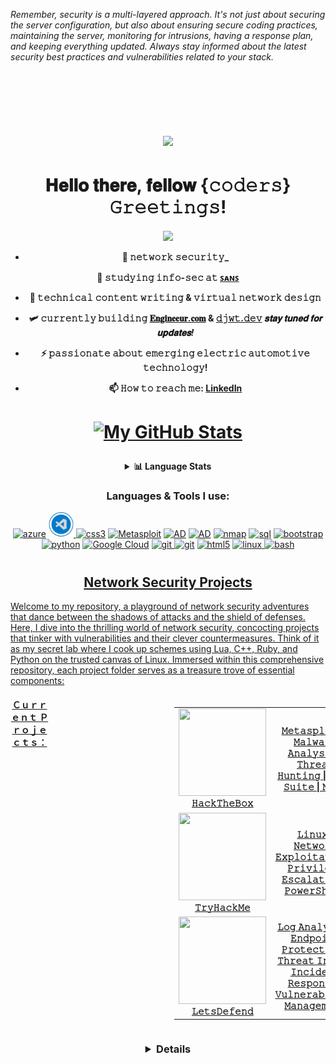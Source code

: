 <!--
**testcomputer/testcomputer** 
Keep your code neat
Maintain simply structure
Refactor when possible
And above all else, leave yourself notes, explain the code.
-->

<i>Remember, security is a multi-layered approach. 
It's not just about securing the server configuration, but also about ensuring secure coding 
practices, maintaining the server, monitoring for intrusions, having a response plan, and keeping everything updated. Always stay informed about the latest security best practices and vulnerabilities related to your stack.</i>
<h1 align="center"><img src="" width="750" height="1"><img src="https://camo.githubusercontent.com/82291b0fe831bfc6781e07fc5090cbd0a8b912bb8b8d4fec0696c881834f81ac/68747470733a2f2f70726f626f742e6d656469612f394575424971676170492e676966" width="750" height="1"><img src="https://camo.githubusercontent.com/d88bdce683bc31abcfc8fd8774880f5a305e4e59/687474703a2f2f692e696d6775722e636f6d2f6337476d414a662e706e67" /><br><div id="badges"></div>
<h1 align="center"> 
 𝐇𝐞𝐥𝐥𝐨 𝐭𝐡𝐞𝐫𝐞, 𝐟𝐞𝐥𝐥𝐨𝐰 {𝚌𝚘𝚍𝚎𝚛𝚜} 𝙶𝚛𝚎𝚎𝚝𝚒𝚗𝚐𝚜!
 <h4 align="center"><div id="header" align="center"> <img src="https://user-images.githubusercontent.com/104815254/170267211-7f5c43d2-cc8b-4e82-8bf3-068591c66093.gif" width="100"/> </div>
 
<!--  <a target="_blank" href="https://github-readme-medium-recent-article.vercel.app/medium/@testcomputer/0"><img src="https://github-readme-medium-recent-article.vercel.app/medium/@testcomputer/0" alt="Recent Article 0"> --> 
<!-- <img src="https://camo.githubusercontent.com/82291b0fe831bfc6781e07fc5090cbd0a8b912bb8b8d4fec0696c881834f81ac/68747470733a2f2f70726f626f742e6d656469612f394575424971676170492e676966" width="750" height="1"> -->
<!-- <p align="left"> <img src="https://komarev.com/ghpvc/?username=raghav-byte" alt="testcomputer" /> </p>
<!-- 
<img src="https://camo.githubusercontent.com/e8e7b06ecf583bc040eb60e44eb5b8e0ecc5421320a92929ce21522dbc34c891/68747470733a2f2f6d656469612e67697068792e636f6d2f6d656469612f6876524a434c467a6361737252346961377a2f67697068792e676966" width="30px"/>
</h1> 
-->

 - :telescope: 𝚗𝚎𝚝𝚠𝚘𝚛𝚔 𝚜𝚎𝚌𝚞𝚛𝚒𝚝𝚢_
   
 🧮 𝚜𝚝𝚞𝚍𝚢𝚒𝚗𝚐 𝚒𝚗𝚏𝚘-𝚜𝚎𝚌 𝚊𝚝 [ꜱᴀɴꜱ](https://www.sans.org/)
   
 - :seedling: 𝚝𝚎𝚌𝚑𝚗𝚒𝚌𝚊𝚕 𝚌𝚘𝚗𝚝𝚎𝚗𝚝 𝚠𝚛𝚒𝚝𝚒𝚗𝚐 & 𝚟𝚒𝚛𝚝𝚞𝚊𝚕 𝚗𝚎𝚝𝚠𝚘𝚛𝚔 𝚍𝚎𝚜𝚒𝚐𝚗
   
 - :small_airplane: 𝚌𝚞𝚛𝚛𝚎𝚗𝚝𝚕𝚢 𝚋𝚞𝚒𝚕𝚍𝚒𝚗𝚐 [𝐄𝐧𝐠𝐢𝐧𝐞𝐞𝐮𝐫.𝐜𝐨𝐦](https://engineeur.com) & [𝚍𝚓𝚠𝚝.𝚍𝚎𝚟](https://djwt.dev) *𝐬𝐭𝐚𝐲 𝐭𝐮𝐧𝐞𝐝 𝐟𝐨𝐫 𝐮𝐩𝐝𝐚𝐭𝐞𝐬!*
   
 - :zap: 𝚙𝚊𝚜𝚜𝚒𝚘𝚗𝚊𝚝𝚎 𝚊𝚋𝚘𝚞𝚝 𝚎𝚖𝚎𝚛𝚐𝚒𝚗𝚐 𝚎𝚕𝚎𝚌𝚝𝚛𝚒𝚌 𝚊𝚞𝚝𝚘𝚖𝚘𝚝𝚒𝚟𝚎 𝚝𝚎𝚌𝚑𝚗𝚘𝚕𝚘𝚐𝚢!
   
 - :mailbox: 𝙷𝚘𝚠 𝚝𝚘 𝚛𝚎𝚊𝚌𝚑 𝚖𝚎: [LinkedIn](https://www.linkedin.com/in/daniel-j-w-torres)

<!--
                                                Understand the code 
                                                Practice simplicity
                                                Take your time
                                                Research & study new framworks and techniques
<!--

                                     There is an easter egg located somewhere in this file. Happy hunting! 

-->

<!-- Color coordinate images  -->

<!--
<h1 align="center"><a href="https://www.linkedin.com/in/daniel-j-w-torres/">
<img src="https://img.shields.io/badge/LinkedIn-blue?style=for-the-badge&logo=linkedin&logoColor=white" alt="LinkedIn Badge"/></a>
<!-- <a href="https://www.youtube.com/channel/UCwlMLasm-aDMaSQc62F92Zg/"> 
 <a href="https://www.twitter.com/danijordwiletor">
<img src="https://img.shields.io/badge/Twitter-blue?style=for-the-badge&logo=twitter&logoColor=white" alt="Twitter Badge"/></a>
<a href="https://discord.com/channels/1033909070643609662/1033909071520206899">
<img src="https://camo.githubusercontent.com/3f990cfefb64f13d28397fe586c3aa38a81fde585de479205d63c79363ebe07a/68747470733a2f2f696d672e736869656c64732e696f2f62616467652f446973636f72642d3732383944413f7374796c653d666f722d7468652d6261646765266c6f676f3d646973636f7264266c6f676f436f6c6f723d7768697465" </a>
<a href="https://www.youtube.com/@danijordwiletorr"> 
<img src="https://img.shields.io/badge/YouTube-red?style=for-the-badge&logo=youtube&logoColor=white" alt="Youtube Badge"/>
<a href="https://github.com/testcomputer"> 
<img src="https://camo.githubusercontent.com/b994fc2dc47e1b1c3bb4932c4b37df5930ec6cae8187a2f363ff63a906b23de4/68747470733a2f2f696d672e736869656c64732e696f2f62616467652f2d4769744875622d3138313731373f7374796c653d666f722d7468652d6261646765266c6f676f3d476974487562266c6f676f436f6c6f723d776869746527" ata-canonical-src="https://img.shields.io/badge/-GitHub-181717?style=for-the-badge&amp;logo=GitHub&amp;logoColor=white'" style="max-width: 100%;"> <!-- temp fix, open a issue. resolve this --><h1 align="center">

 
[![My GitHub Stats](https://github-readme-stats.vercel.app/api/?username=testcomputer&count_private=true&theme=tokyonight&showicons=true)]()</h1>

<!-- notate errors -->
<h4 align="center">
 <details>
  <summary>
   📊 
   <b>
    Language Stats
   </b>
  </summary>
  <br>
<img src="https://github-readme-stats.vercel.app/api/top-langs/?username=testcomputer&layout=compact&theme=tokyonight" alt="testcomputer's mostly used Languages"/>
 </details>
</h4>

</details>
</h4>
</summary>

<!-- 

![](https://komarev.com/ghpvc/?username=tstcomputer&style=plastic-square&color=brightgreen)

 -->
 

 
<!-- 
                                            <details>
                                            <summary>Web development</summary> 
                                            </p>
                                            </details>
-->

<h3 align="center"> Languages & Tools I use:</h3>
<p align="center"> <a href="https://azure.com/" target="_blank">
<img src="https://clipground.com/images/microsoft-azure-clipart-logo-4.png" alt="azure" width="40" height="40"/></a>
<a href="https://code.visualstudio.com/" target="_blank"> 
<img src="https://github.com/Pedro-Murilo/icons-for-readme/blob/main/.github/vscode-icon.svg" alt="bootstrap" width="40" height="40"/> 
<a href="https://www.w3schools.com/css/" target="_blank"> 
<img src="https://img.icons8.com/color/48/000000/css3.png" alt="css3" width="40" height="40"/></a>
<a href="https://metasploit.com/" target="_blank">
<img src="https://assets.tryhackme.com/img/modules/metasploit.png" alt="Metasploit" width="40" height"/></a>
<a href="https://tenable.com" target="_blank">    
<img src="https://d1jnx9ba8s6j9r.cloudfront.net/blog/wp-content/uploads/2019/01/nessus-logo-Ethical-Hacking-using-Kali-Linux-Edureka.png" alt="AD" width="40" height="40"/></a>
<a href="http://https://www.tenable.com//" target="_blank">
<img src="https://vectorified.com/images/active-directory-icon-26.png" alt="AD" width="40" height="40"/></a>
<a href="http://nmap.org/" target="_blank">
<img src="https://screenshots.dgtcdn.net/images/t_app-logo-l,f_auto,dpr_auto/p/c828c686-96d4-11e6-bce4-00163ec9f5fa/2413414525/nmap-logo" alt="nmap" width="40" height="40" /></a>
<a href="https://www.mysql.com/" target="_blank">
<img src="https://img.icons8.com/color/64/000000/sql.png" alt="sql" width="40" height="40"/></a>
<a href="https://getbootstrap.com" target="_blank">
<img src="https://img.icons8.com/color/48/000000/bootstrap.png" alt="bootstrap" width="40" height="40"/</a>
<a href="https://www.python.org" target="_blank">
<img src="https://img.icons8.com/color/48/000000/python.png" alt="python" width="40" height="40"/></a>
<a href="https://cloud.google.com/" target="_blank">
<img src="https://img.icons8.com/color/48/000000/google-cloud.png" alt="Google Cloud" width="40" height="40"/></a>
<a href="https://kali.org/" target="_blank"> 
<img src="https://external-content.duckduckgo.com/iu/?u=http%3A%2F%2Forig12.deviantart.net%2F402b%2Ff%2F2015%2F318%2F9%2F6%2Fmortal_kombat_logo_2_by_llexandro-d9gpghl.png&f=1&nofb=1&ipt=56bc011d65a99ea52b81097395d92e15f3d3f7fe203b5100ed093be5b2a287ef&ipo=images" alt="git" width="40" height="40"/> 
        </a> 
<a href="https://git-scm.com/" target="_blank"> 
<img src="https://img.icons8.com/color/48/000000/git.png" alt="git" width="40" height="40"/></a>
<a href="https://www.w3.org/html/" target="_blank">  
<img src="https://img.icons8.com/color/50/000000/html-5.png" alt="html5" width="40" height="40"/></a>
<a href="https://www.linux.org/" target="_blank"> 
<img src="https://img.icons8.com/color/48/000000/linux.png" alt="linux" width="40" height="40"/> 
<a href="https://www.gnu.org/software/bash/">
<img src="https://icon-library.com/images/bash-icon/bash-icon-23.jpg" alt="bash" width="40" height="40"/</a></p></h1>
 
<h1 align="center"></h4>

  <!--   

                                            <details>
                                              <summary><strong> Example </strong></summary>
                                            </details>

 
-->

<h2 align="center">Network Security Projects</h1>
Welcome to my repository, a playground of network security adventures that dance between the shadows of attacks and the shield of defenses. Here, I dive into the thrilling world of network security, concocting projects that tinker with vulnerabilities and their clever countermeasures. Think of it as my secret lab where I cook up schemes using Lua, C++, Ruby, and Python on the trusted canvas of Linux.
Immersed within this comprehensive repository, each project folder serves as a treasure trove of essential components:
<!--
   - docs: Detailed documentation that captures the essence of each project.
   - creds: A secure vault for credentials.
   - logs: A record of activities, offering transparency and traceability.
   - root: Root-level materials, providing an all-encompassing perspective.
   - enum: Unveiling crucial insights through enumeration.
   - tests: Testing to ensure robustness and efficacy.
   - config: Configuration settings that fine-tune project behavior.
   - examples: Illuminating examples that provide context and clarity.
   - exploit: Crafted exploits that spotlight vulnerabilities.
   - plugins: Enriching extensions that enhance project functionality.
   - temp: Temporal files that serve immediate purposes.
   - bin: Executable binaries resulting from meticulous development.
   - backup: Secure backups for pivotal project components.
   - web: A web-centric space for project-related activities.
   - sandbox: An isolated environment for experimental iterations. -->

<!-- This repository contains a series of projects relative to network security (attack and mitigation). 
I work on the development of different projects related to network security, by studying 
vulnerabilities and countermeasures in networking systems and communication protocols, I 
developed a set of active attack mechanisms to infiltrate a system on different layers. -->


</div></details></summary></b></summary></b>

<h4 align="center">
<div style="display: flex; justify-content: center;">
<table style="width: 750px;">
<tr>
<b> Ｃｕｒｒｅｎｔ Ｐｒｏｊｅｃｔｓ：</b>
 
<br>
<table style="width: 900px;">
  <tr>
    <td style="text-align: center;">
      <a href="https://hackthebox.com"><img src="https://avatars.githubusercontent.com/u/31746234?s=280&v=4" height="140px" width="140px"></a>
      <br>
      𝙷𝚊𝚌𝚔𝚃𝚑𝚎𝙱𝚘𝚡
    </td>
    <td> 𝙼𝚎𝚝𝚊𝚜𝚙𝚕𝚘𝚒𝚝 | 𝙼𝚊𝚕𝚠𝚊𝚛𝚎 𝙰𝚗𝚊𝚕𝚢𝚜𝚒𝚜 | 𝚃𝚑𝚛𝚎𝚊𝚝 𝙷𝚞𝚗𝚝𝚒𝚗𝚐 | 𝙱𝚞𝚛𝚙 𝚂𝚞𝚒𝚝𝚎 | 𝙽𝚖𝚊𝚙 </td>
  </tr>
  <tr>
    <td style="text-align: center;">
      <a href="https://tryhackme.com/"><img src="https://assets.tryhackme.com/img/favicon.png" height="140px" width="140px"></a>
      <br>
     𝚃𝚛𝚢𝙷𝚊𝚌𝚔𝙼𝚎
    </td>
    <td> 𝙻𝚒𝚗𝚞𝚡 | 𝙽𝚎𝚝𝚠𝚘𝚛𝚔 𝙴𝚡𝚙𝚕𝚘𝚒𝚝𝚊𝚝𝚒𝚘𝚗 | 𝙿𝚛𝚒𝚟𝚒𝚕𝚎𝚐𝚎 𝙴𝚜𝚌𝚊𝚕𝚊𝚝𝚒𝚘𝚗 | 𝙿𝚘𝚠𝚎𝚛𝚂𝚑𝚎𝚕𝚕 </td>
  </tr>
  <tr>
    <td style="text-align: center;">
      <a href="https://letsdefend.io"><img src="https://letsdefend.io/static/img/letsdefend-logo.png" height="140px" width="140px"></a>
      <br>
      𝙻𝚎𝚝𝚜𝙳𝚎𝚏𝚎𝚗𝚍
    </td>
    <td> 𝙻𝚘𝚐 𝙰𝚗𝚊𝚕𝚢𝚜𝚒𝚜 | 𝙴𝚗𝚍𝚙𝚘𝚒𝚗𝚝 𝙿𝚛𝚘𝚝𝚎𝚌𝚝𝚒𝚘𝚗 | 𝚃𝚑𝚛𝚎𝚊𝚝 𝙸𝚗𝚝𝚎𝚕 | 𝙸𝚗𝚌𝚒𝚍𝚎𝚗𝚝 𝚁𝚎𝚜𝚙𝚘𝚗𝚜𝚎 | 𝚅𝚞𝚕𝚗𝚎𝚛𝚊𝚋𝚒𝚕𝚒𝚝𝚢 𝙼𝚊𝚗𝚊𝚐𝚎𝚖𝚎𝚗𝚝</td>
  </tr>
</table><div></div></h4>


<!-- Description document which defines the guidelines/deliverables and in some cases input and example of output files. -->

<h3 align="center">
<div><details><summary><b>𝚜𝚎𝚌𝚞𝚛𝚒𝚝𝚢 𝚝𝚘𝚙𝚒𝚌𝚜</summary></b>

<div style="text-align: left;">

 
      Project: Network Analysis with Wireshark
      Project: Building a Honeypot to Lure Cyber Intruders
      Project: Firewall Rule Optimization for Maximum Security
   <!--   Project D: Crafting Custom Intrusion Detection Signatures -->
      Project: Exploiting Cross-Site Scripting Vulnerabilities
  <!--    Project F: Securing Web Applications with OWASP Top Ten -->
  <!--    Project G: Designing a Secure Multi-factor Authentication System -->
   <!-- Project: Malware Analysis and Dynamic Behavior Profiling -->
  <!--    Project: Wireless Network Penetration Testing (Wi-Fi Hacking) -->
      Project: Bypassing Network Access Control Systems
      Project: Secure Configuration of Network Routers and Switches
      Project: Host-based Intrusion Detection System (HIDS) Setup
   <!--   Project N: Cryptography for Network Traffic Encryption -->
      Project: Cloud Security Configuration and Best Practices
 <!-- Project: Social Engineering and Phishing Simulations -->
      Project: Vulnerability Scanning and Patch Management
  <!--    Project S: Implementing a Software Defined Network (SDN)  -->
<!--      Project T: Network Traffic Anomaly Detection using Machine Learning -->
      Project: Secure VPN Setup and Configuration
 <!--     Project: DNS Packet Capture and Fields Parsing (Malicious Detection) -->
   <!--   Project: Securing IoT Devices in a Home Network -->
      Project: Continuous Security Monitoring with SIEM Solutions
</div>
  
<h3 align="center">
<div><details><summary></b>Professional Summary</summary></b>
<h6> Seasoned Linux systems administrator with over 7 years of experience managing computer networks and optimizing system efficiency. Skilled in installing, configuring, and maintaining Linux servers to ensure high availability and reliability. Adept at network diagnostics, troubleshooting, and resolution to maximize uptime. Proficient in agile and Six Sigma methodologies for efficient project management. Experienced with various operating systems including Red Hat, Ubuntu, Debian, and CentOS. Leverages strong technical expertise in system administration to elevate network performance and accessibility. Collaborates cross-functionally to continuously improve infrastructure, operations, and security. Passionate about driving organizational success through optimized networks and systems. Eager to join a dynamic team where I can contribute my skills in system optimization, and project management. </h6></details>

<!-- YouTube Playlist Begin -->

<table><table style="width:200"><tr><td>
<a href="https://www.youtube.com/watch?v=B03V3Tazcec">
<img width="140px" src="https://i.ytimg.com/vi/B03V3Tazcec/mqdefault.jpg"></a></td><td>
<a href="https://www.youtube.com/watch?v=B03V3Tazcec">Bicep Builders: Azure Sentinel and policy as code from Jesse Loudon and Casey Mullineaux</a>
<br/>Sep 17, 2021</td></tr></table>
<table><table style="width:200"><tr><td>
<a href="https://www.youtube.com/watch?v=AVn5glYBz84">
<img width="140px" src="https://i.ytimg.com/vi/AVn5glYBz84/mqdefault.jpg"></a></td><td>
<a href="https://www.youtube.com/watch?v=AVn5glYBz84">June 2021 Meetup: Azure Policy as Code: Zero to Hero in 60 minutes</a><br/>Jun 23, 2021</td></tr></table>
<table><tr><td><a href="https://www.youtube.com/watch?v=-KSLh2I9e1U">
<img width="140px" src="https://i.ytimg.com/vi/-KSLh2I9e1U/mqdefault.jpg"></a></td>
<td><a href="https://www.youtube.com/watch?v=-KSLh2I9e1U">Flexing Your Security Governance with Azure Policy As Code</a>
<br/>Nov 10, 2021</td></tr></table>
<table><tr><td><a href="https://www.youtube.com/watch?v=SuH_TBBsvLI">
<img width="140px" src="https://i.ytimg.com/vi/SuH_TBBsvLI/mqdefault.jpg"></a></td>
<td><a href="https://www.youtube.com/watch?v=SuH_TBBsvLI">Increasing Your Compliance with Microsoft Defender</a>
<br/>Feb 3, 2022</td></tr></table>
<table><tr><td><a href="https://www.youtube.com/watch?v=dPwy8nlNyNM">
<img width="140px" src="https://i.ytimg.com/vi/dPwy8nlNyNM/mqdefault.jpg"></a></td>
<td><a href="https://www.youtube.com/watch?v=dPwy8nlNyNM">Sydney DevOps Meetup — August 2021</a>
<br/>Aug 20, 2021</td></tr></table>

<!-- YouTube Playlist End 
  {you-found-the-flag!} -->
<!--<table><tr><td><a href="https://engineeur.com/f/career-growth-strategies-for-new-professionals">
<img width="140px" src="https://user-images.githubusercontent.com/104815254/230734507-d07ffaeb-0539-4630-a1cf-53ab10ca6bbe.png"></a></td>
<td><a href="https://engineeur.com/f/career-growth-strategies-for-new-professionals">Career Growth Strategies — April 2023</a><br/>Apr 3, 2023</td></tr></table>-->

<a href="https://www.gnu.org/software/bash/">
<img src="https://github.com/testcomputer/testcomputer/assets/104815254/9e72027b-9b84-488d-85c4-3dc58d5443b4"</a>

 <div class="badge-base LI-profile-badge" data-locale="en_US" data-size="medium" data-theme="light" data-type="VERTICAL" data-vanity="daniel-j-w-torres" data-version="v1"><a class="badge-base__link LI-simple-link" href="https://www.linkedin.com/in/daniel-j-w-torres?trk=profile-badge">Daniel J. W. Torres</a></div>
              
   
<p align="center"> <a href="https://www.azure.com" target="_blank"> <img src="https://raw.githubusercontent.com/pry0cc/axiom/master/screenshots/Referrals/azure_referral.png" 
 screenshots/Referrals/azure_referral.png/><img src="https://camo.githubusercontent.com/82291b0fe831bfc6781e07fc5090cbd0a8b912bb8b8d4fec0696c881834f81ac/68747470733a2f2f70726f626f742e6d656469612f394575424971676170492e676966" width="750" height="1">
